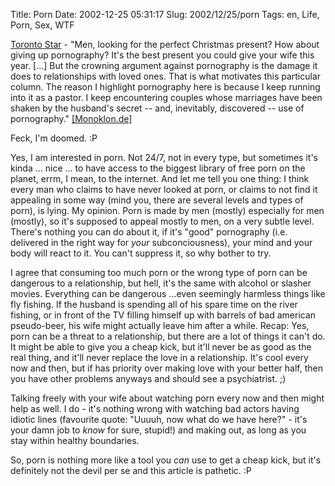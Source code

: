 Title: Porn
Date: 2002-12-25 05:31:17
Slug: 2002/12/25/porn
Tags: en, Life, Porn, Sex, WTF


[Toronto Star][1] - "Men, looking for the perfect Christmas present? How about
giving up pornography? It's the best present you could give your wife this
year. […] But the crowning argument against pornography is the damage it does
to relationships with loved ones. That is what motivates this particular
column. The reason I highlight pornography here is because I keep running into
it as a pastor. I keep encountering couples whose marriages have been shaken
by the husband's secret -- and, inevitably, discovered -- use of pornography."
[[Monoklon.de]][2]

Feck, I'm doomed. :P

Yes, I am interested in porn. Not 24/7, not in every type, but sometimes it's
kinda … nice … to have access to the biggest library of free porn on the
planet, errm, I mean, to the internet. And let me tell you one thing: I think
every man who claims to have never looked at porn, or claims to not find it
appealing in some way (mind you, there are several levels and types of porn),
is lying. My opinion. Porn is made by men (mostly) especially for men
(mostly), so it's supposed to appeal mostly to men, on a very subtle level.
There's nothing you can do about it, if it's "good" pornography (i.e.
delivered in the right way for _your_ subconciousness), your mind and your
body will react to it. You can't suppress it, so why bother to try.

I agree that consuming too much porn or the wrong type of porn can be
dangerous to a relationship, but hell, it's the same with alcohol or slasher
movies. Everything can be dangerous …even seemingly harmless things like fly
fishing. If the husband is spending all of his spare time on the river
fishing, or in front of the TV filling himself up with barrels of bad american
pseudo-beer, his wife might actually leave him after a while. Recap: Yes, porn
can be a threat to a relationship, but there are a lot of things it can't do.
It might be able to give you a cheap kick, but it'll never be as good as the
real thing, and it'll never replace the love in a relationship. It's cool
every now and then, but if has priority over making love with your better
half, then you have other problems anyways and should see a psychiatrist. ;)

Talking freely with your wife about watching porn every now and then might
help as well. I do - it's nothing wrong with watching bad actors having
idiotic lines (favourite quote: "Uuuuh, now what do we have here?" - it's your
damn job to _know_ for sure, stupid!) and making out, as long as you stay
within healthy boundaries.

So, porn is nothing more like a tool you _can_ use to get a cheap kick, but
it's definitely not the devil per se and this article is pathetic. :P

   [1]: http://www.thestar.com/NASApp/cs/ContentServer?pagename=thestar/Layout/Article_Type1&c=Article&cid=1035775814852&call_pageid=991479973472&col=991929131147
   [2]: http://www.monoklon.de
